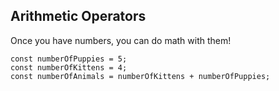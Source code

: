 ## Arithmetic Operators

Once you have numbers, you can do math with them!

```
const numberOfPuppies = 5;
const numberOfKittens = 4;
const numberOfAnimals = numberOfKittens + numberOfPuppies;
```